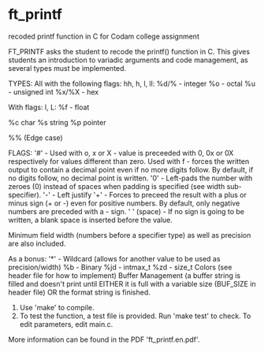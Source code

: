 # ft_printf
recoded printf function in C for Codam college assignment


FT_PRINTF asks the student to recode the printf() function in C. This gives students an introduction to variadic arguments and code management, as several types must be implemented.

TYPES:
All with the following flags: hh, h, l, ll:
%d/% - integer
%o - octal
%u - unsigned int
%x/%X - hex

With flags: l, L:
%f - float

%c			char
%s			string
%p			pointer

%%			(Edge case)

FLAGS:
'#'  -   	  Used with o, x or X - value is preceeded with 0, 0x or 0X respectively for values different than zero.
            Used with f - forces the written output to contain a decimal point even if no more digits follow. By default, if             no digits follow, no decimal point is written.
'0'  -       Left-pads the number with zeroes (0) instead of spaces when padding is specified (see width sub-specifier).
'-'  -       Left justify
'+'  -       Forces to preceed the result with a plus or minus sign (+ or -) even for positive numbers. By default, only                 negative numbers are preceded with a - sign.
' ' (space) - If no sign is going to be written, a blank space is inserted before the value.

Minimum field width (numbers before a specifier type) as well as precision are also included.

As a bonus:
'*' - Wildcard (allows for another value to be used as precision/width)
%b  - Binary
%jd - intmax_t
%zd - size_t
Colors  (see header file for how to implement)
Buffer Management (a buffer string is filled and doesn't print until EITHER it is full with a variable size (BUF_SIZE in header file) OR the format string is finished.



1. Use 'make' to compile.
2. To test the function, a test file is provided. Run 'make test' to check. To edit parameters, edit main.c.

More information can be found in the PDF 'ft_printf.en.pdf'.
